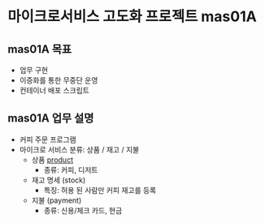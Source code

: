 # 마이크로서비스 고도화 프로젝트 mas01A

## mas01A 목표 
- 업무 구현 
- 이증화를 통한 무중단 운영
- 컨테이너 배포 스크립트 

## mas01A 업무 설명
- 커피 주문 프로그램
- 마이크로 서비스 분류: 상품 / 재고 / 지불  
  - 상품 [product](./product/README.md)
    - 종류: 커피, 디저트
  - 재고 명세 (stock)
    - 특징: 허용 된 사람만 커피 재고를 등록
  - 지불 (payment)
    - 종류: 신용/체크 카드, 현금  

